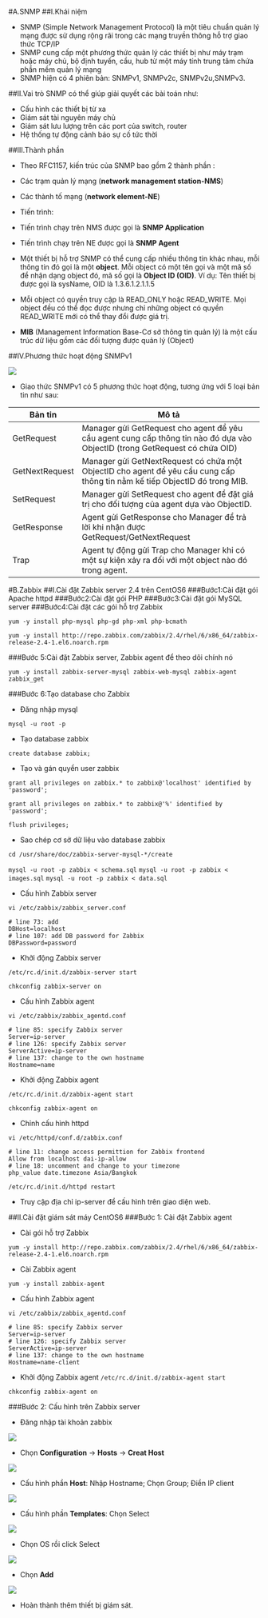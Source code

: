 #A.SNMP
##I.Khái niệm
- SNMP (Simple Network Management Protocol) là một tiêu chuẩn quản lý mạng được sử dụng rộng rãi trong các mạng truyền thông hỗ trợ giao thức TCP/IP
- SNMP cung cấp một phương thức quản lý các thiết bị như máy trạm hoặc máy chủ, bộ định tuyến, cầu, hub từ một máy tính trung tâm chứa phần mềm quản lý mạng
- SNMP hiện có 4 phiên bản: SNMPv1, SNMPv2c, SNMPv2u,SNMPv3.

##II.Vai trò
SNMP có thể giúp giải quyết các bài toán như:
- Cấu hình các thiết bị từ xa
- Giám sát tài nguyên máy chủ
- Giám sát lưu lượng trên các port của switch, router
- Hệ thống tự động cảnh báo sự cố tức thời

##III.Thành phần
- Theo RFC1157, kiến trúc của SNMP bao gồm 2 thành phần : 

 - Các trạm quản lý mạng (**network management station-NMS**)
 - Các thành tố mạng (**network element-NE**)
- Tiến trình:

 - Tiến trình chạy trên NMS được gọi là **SNMP Application**
 - Tiến trình chạy trên NE được gọi là **SNMP Agent**
- Một thiết bị hỗ trợ SNMP có thể cung cấp nhiều thông tin khác nhau, mỗi thông tin đó gọi là một **object**. Mỗi object có một tên gọi và một mã số để nhận dạng object đó, mã số gọi là **Object ID (OID)**. Ví dụ: Tên thiết bị được gọi là sysName, OID là 1.3.6.1.2.1.1.5
- Mỗi object có quyền truy cập là READ_ONLY hoặc READ_WRITE. Mọi object đều có thể đọc được nhưng chỉ những object có quyền READ_WRITE mới có thể thay đổi được giá trị.
- **MIB** (Management Information Base-Cơ sở thông tin quản lý) là một cấu trúc dữ liệu gồm các đối tượng được quản lý (Object)

##IV.Phương thức hoạt động SNMPv1

<img src="http://img.prntscr.com/img?url=http://i.imgur.com/j1Oa08t.png">

- Giao thức SNMPv1 có 5 phương thức hoạt động, tương ứng với 5 loại bản tin như sau:

| Bản tin | Mô tả |
|---------|-------|
| GetRequest | Manager gửi GetRequest cho agent để yêu cầu agent cung cấp thông tin nào đó dựa vào ObjectID (trong GetRequest có chứa OID) |
| GetNextRequest | Manager gửi GetNextRequest có chứa một ObjectID cho agent để yêu cầu cung cấp thông tin nằm kế tiếp ObjectID đó trong MIB. |
| SetRequest | Manager gửi SetRequest cho agent để đặt giá trị cho đối tượng của agent dựa vào ObjectID. |
| GetResponse | Agent gửi GetResponse cho Manager để trả lời khi nhận được GetRequest/GetNextRequest |
| Trap | Agent tự động gửi Trap cho Manager khi có một sự kiện xảy ra đối với một object nào đó trong agent. |

#B.Zabbix
##I.Cài đặt Zabbix server 2.4 trên CentOS6
###Bước1:Cài đặt gói Apache httpd
###Bước2:Cài đặt gói PHP
###Bước3:Cài đặt gói MySQL server
###Bước4:Cài đặt các gói hỗ trợ Zabbix

`yum -y install php-mysql php-gd php-xml php-bcmath`

`yum -y install http://repo.zabbix.com/zabbix/2.4/rhel/6/x86_64/zabbix-release-2.4-1.el6.noarch.rpm`

###Bước 5:Cài đặt Zabbix server, Zabbix agent để theo dõi chính nó

`yum -y install zabbix-server-mysql zabbix-web-mysql zabbix-agent zabbix_get`

###Bước 6:Tạo database cho Zabbix
- Đăng nhập mysql

`mysql -u root -p`
- Tạo database zabbix 

`create database zabbix;`
- Tạo và gán quyền user zabbix 

`grant all privileges on zabbix.* to zabbix@'localhost' identified by 'password';`

`grant all privileges on zabbix.* to zabbix@'%' identified by 'password';`

`flush privileges;`

- Sao chép cơ sở dữ liệu vào database zabbix

`cd /usr/share/doc/zabbix-server-mysql-*/create`

`mysql -u root -p zabbix < schema.sql`
`mysql -u root -p zabbix < images.sql`
`mysql -u root -p zabbix < data.sql`

- Cấu hình Zabbix server

`vi /etc/zabbix/zabbix_server.conf`

```
# line 73: add
DBHost=localhost
# line 107: add DB password for Zabbix
DBPassword=password
```

- Khởi động Zabbix server

`/etc/rc.d/init.d/zabbix-server start`

`chkconfig zabbix-server on `

- Cấu hình Zabbix agent

`vi /etc/zabbix/zabbix_agentd.conf`

```
# line 85: specify Zabbix server
Server=ip-server
# line 126: specify Zabbix server
ServerActive=ip-server
# line 137: change to the own hostname
Hostname=name
```

- Khởi động Zabbix agent

`/etc/rc.d/init.d/zabbix-agent start `

`chkconfig zabbix-agent on`

- Chỉnh cấu hình httpd

`vi /etc/httpd/conf.d/zabbix.conf`

```
# line 11: change access permittion for Zabbix frontend
Allow from localhost dai-ip-allow
# line 18: uncomment and change to your timezone
php_value date.timezone Asia/Bangkok
```

`/etc/rc.d/init.d/httpd restart`

- Truy cập địa chỉ ip-server để cấu hình trên giao diện web.

##II.Cài đặt giám sát máy CentOS6
###Bước 1: Cài đặt Zabbix agent
- Cài gói hỗ trợ Zabbix

`yum -y install http://repo.zabbix.com/zabbix/2.4/rhel/6/x86_64/zabbix-release-2.4-1.el6.noarch.rpm`

- Cài Zabbix agent

`yum -y install zabbix-agent`

- Cấu hình Zabbix agent

`vi /etc/zabbix/zabbix_agentd.conf`

```
# line 85: specify Zabbix server
Server=ip-server
# line 126: specify Zabbix server
ServerActive=ip-server
# line 137: change to the own hostname
Hostname=name-client
```
- Khởi động Zabbix agent
`/etc/rc.d/init.d/zabbix-agent start`

`chkconfig zabbix-agent on`

###Bước 2: Cấu hình trên Zabbix server
- Đăng nhập tài khoản zabbix

<img src="http://img.prntscr.com/img?url=http://i.imgur.com/XpsUQom.png">

- Chọn **Configuration** -> **Hosts** -> **Creat Host**

<img src="http://img.prntscr.com/img?url=http://i.imgur.com/1TqSouh.png">

- Cấu hình phần **Host**: Nhập Hostname; Chọn Group; Điền IP client

<img src="http://img.prntscr.com/img?url=http://i.imgur.com/qVUL7Td.png">

- Cấu hình phần **Templates**: Chọn Select

<img src="http://img.prntscr.com/img?url=http://i.imgur.com/euHMiKS.png">

- Chọn OS rồi click Select

<img src="http://img.prntscr.com/img?url=http://i.imgur.com/uzL4By3.png">

- Chọn **Add**

<img src="http://img.prntscr.com/img?url=http://i.imgur.com/Wq4t49y.png">

- Hoàn thành thêm thiết bị giám sát.

